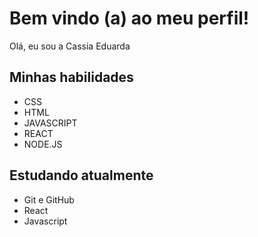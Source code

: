 # Bem vindo (a) ao meu perfil!

Olá, eu sou a Cassia Eduarda

## Minhas habilidades

- CSS
- HTML
- JAVASCRIPT
- REACT
- NODE.JS

## Estudando atualmente

- Git e GitHub
- React
- Javascript
